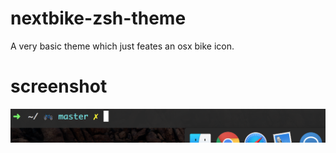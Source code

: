 # nextbike-zsh-theme
A very basic theme which just feates an osx bike icon.

# screenshot
![screeshot](website/static/screenshot.png)
